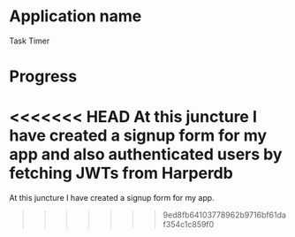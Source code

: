 # Application name
Task Timer

# Progress
<<<<<<< HEAD
At this juncture I have created a signup form for my app and also authenticated users by fetching JWTs from Harperdb
=======
At this juncture I have created a signup form for my app.
>>>>>>> 9ed8fb64103778962b9716bf61daf354c1c859f0
